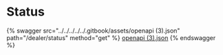 # Status

{% swagger src="../../../../../.gitbook/assets/openapi (3).json" path="/dealer/status" method="get" %}
[openapi (3).json](<../../../../../.gitbook/assets/openapi (3).json>)
{% endswagger %}
